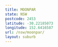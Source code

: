 ```yaml
---
title: MOONPAR
state: NSW
postcode: 2453
latitude: -30.22185073
longitude: 152.6416587
url: /nsw/moonpar/
layout: suburb
---
```

